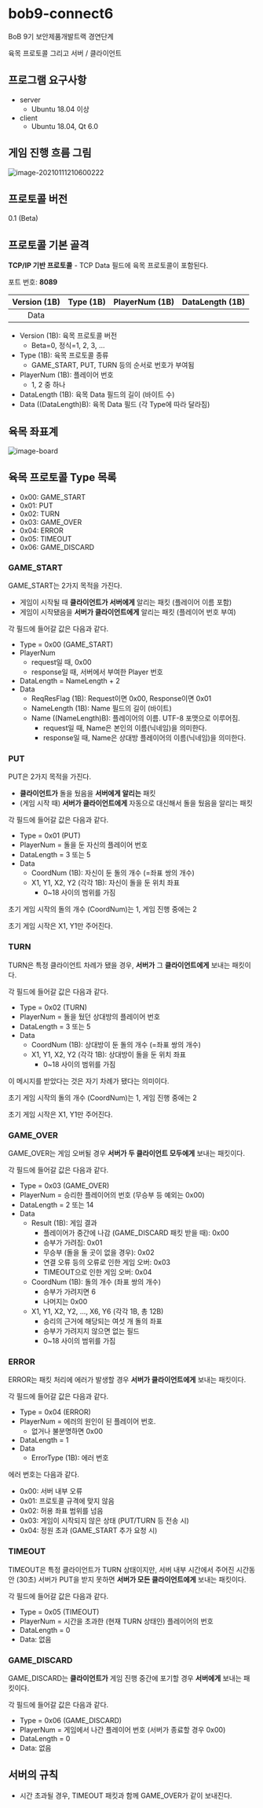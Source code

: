 # bob9-connect6

BoB 9기 보안제품개발트랙 경연단계

육목 프로토콜 그리고 서버 / 클라이언트

## 프로그램 요구사항

+ server
  + Ubuntu 18.04 이상
+ client
  + Ubuntu 18.04, Qt 6.0

## 게임 진행 흐름 그림

![image-20210111210600222](images/image-20210111210600222.png)

## 프로토콜 버전

0.1 (Beta)

## 프로토콜 기본 골격

**TCP/IP 기반 프로토콜** - TCP Data 필드에 육목 프로토콜이 포함된다.

포트 번호: **8089**

| Version (1B) | Type (1B) | PlayerNum (1B) | DataLength (1B) |
| :----------: | :-------: | :------------: | :-------------: |
|     Data     |           |                |                 |

+ Version (1B): 육목 프로토콜 버전
  + Beta=0, 정식=1, 2, 3, ...
+ Type (1B): 육목 프로토콜 종류
  + GAME_START, PUT, TURN 등의 순서로 번호가 부여됨
+ PlayerNum (1B): 플레이어 번호
  + 1, 2 중 하나
+ DataLength (1B): 육목 Data 필드의 길이 (바이트 수)
+ Data ((DataLength)B): 육목 Data 필드 (각 Type에 따라 달라짐)

## 육목 좌표계

![image-board](images/image-board.png)

## 육목 프로토콜 Type 목록

+ 0x00: GAME_START
+ 0x01: PUT
+ 0x02: TURN
+ 0x03: GAME_OVER
+ 0x04: ERROR
+ 0x05: TIMEOUT
+ 0x06: GAME_DISCARD

### GAME_START

GAME_START는 2가지 목적을 가진다.

+ 게임이 시작될 때 **클라이언트가 서버에게** 알리는 패킷 (플레이어 이름 포함)
+ 게임이 시작됐음을 **서버가 클라이언트에게** 알리는 패킷 (플레이어 번호 부여)

각 필드에 들어갈 값은 다음과 같다.

+ Type = 0x00 (GAME_START)
+ PlayerNum
  + request일 때, 0x00
  + response일 때, 서버에서 부여한 Player 번호
+ DataLength = NameLength + 2
+ Data
  + ReqResFlag (1B): Request이면 0x00, Response이면 0x01
  + NameLength (1B): Name 필드의 길이 (바이트)
  + Name ((NameLength)B): 플레이어의 이름. UTF-8 포맷으로 이루어짐.
    + request일 때, Name은 본인의 이름(닉네임)을 의미한다.
    + response일 때, Name은 상대방 플레이어의 이름(닉네임)을 의미한다.

### PUT

PUT은 2가지 목적을 가진다.

+ **클라이언트가** 돌을 뒀음을 **서버에게 알리는** 패킷
+ (게임 시작 때) **서버가 클라이언트에게** 자동으로 대신해서 돌을 뒀음을 알리는 패킷

각 필드에 들어갈 값은 다음과 같다.

+ Type = 0x01 (PUT)
+ PlayerNum = 돌을 둔 자신의 플레이어 번호
+ DataLength = 3 또는 5
+ Data
  + CoordNum (1B): 자신이 둔 돌의 개수 (=좌표 쌍의 개수)
  + X1, Y1, X2, Y2 (각각 1B): 자신이 돌을 둔 위치 좌표
    + 0\~18 사이의 범위를 가짐

초기 게임 시작의 돌의 개수 (CoordNum)는 1, 게임 진행 중에는 2

초기 게임 시작은 X1, Y1만 주어진다.

### TURN

TURN은 특정 클라이언트 차례가 됐을 경우, **서버가** 그 **클라이언트에게** 보내는 패킷이다.

각 필드에 들어갈 값은 다음과 같다.

+ Type = 0x02 (TURN)
+ PlayerNum = 돌을 뒀던 상대방의 플레이어 번호
+ DataLength = 3 또는 5
+ Data
  + CoordNum (1B): 상대방이 둔 돌의 개수 (=좌표 쌍의 개수)
  + X1, Y1, X2, Y2 (각각 1B): 상대방이 돌을 둔 위치 좌표
    + 0\~18 사이의 범위를 가짐

이 메시지를 받았다는 것은 자기 차례가 됐다는 의미이다.

초기 게임 시작의 돌의 개수 (CoordNum)는 1, 게임 진행 중에는 2

초기 게임 시작은 X1, Y1만 주어진다.

### GAME_OVER

GAME_OVER는 게임 오버될 경우 **서버가 두 클라이언트 모두에게** 보내는 패킷이다.

각 필드에 들어갈 값은 다음과 같다.

+ Type = 0x03 (GAME_OVER)
+ PlayerNum = 승리한 플레이어의 번호 (무승부 등 예외는 0x00)
+ DataLength = 2 또는 14
+ Data
  + Result (1B): 게임 결과
    + 플레이어가 중간에 나감 (GAME_DISCARD 패킷 받을 때): 0x00
    + 승부가 가려짐: 0x01
    + 무승부 (돌을 둘 곳이 없을 경우): 0x02
    + 연결 오류 등의 오류로 인한 게임 오버: 0x03
    + TIMEOUT으로 인한 게임 오버: 0x04
  + CoordNum (1B): 돌의 개수 (좌표 쌍의 개수)
    + 승부가 가려지면 6
    + 나머지는 0x00
  + X1, Y1, X2, Y2, ..., X6, Y6 (각각 1B, 총 12B)
    + 승리의 근거에 해당되는 여섯 개 돌의 좌표
    + 승부가 가려지지 않으면 없는 필드
    + 0\~18 사이의 범위를 가짐

### ERROR

ERROR는 패킷 처리에 에러가 발생할 경우 **서버가 클라이언트에게** 보내는 패킷이다.

각 필드에 들어갈 값은 다음과 같다.

+ Type = 0x04 (ERROR)
+ PlayerNum = 에러의 원인이 된 플레이어 번호.
  + 없거나 불분명하면 0x00
+ DataLength = 1
+ Data
  + ErrorType (1B): 에러 번호

에러 번호는 다음과 같다.

+ 0x00: 서버 내부 오류
+ 0x01: 프로토콜 규격에 맞지 않음
+ 0x02: 허용 좌표 범위를 넘음
+ 0x03: 게임이 시작되지 않은 상태 (PUT/TURN 등 전송 시)
+ 0x04: 정원 초과 (GAME_START 추가 요청 시)

### TIMEOUT

TIMEOUT은 특정 클라이언트가 TURN 상태이지만, 서버 내부 시간에서 주어진 시간동안 (30초) 서버가 PUT을 받지 못하면 **서버가 모든 클라이언트에게** 보내는 패킷이다.

각 필드에 들어갈 값은 다음과 같다.

+ Type = 0x05 (TIMEOUT)
+ PlayerNum = 시간을 초과한 (현재 TURN 상태인) 플레이어의 번호
+ DataLength = 0
+ Data: 없음

### GAME_DISCARD

GAME_DISCARD는 **클라이언트가** 게임 진행 중간에 포기할 경우 **서버에게** 보내는 패킷이다.

각 필드에 들어갈 값은 다음과 같다.

+ Type = 0x06 (GAME_DISCARD)
+ PlayerNum = 게임에서 나간 플레이어 번호 (서버가 종료할 경우 0x00)
+ DataLength = 0
+ Data: 없음

## 서버의 규칙

+ 시간 초과될 경우, TIMEOUT 패킷과 함께 GAME_OVER가 같이 보내진다.

